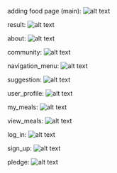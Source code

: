 adding food page (main):
![alt text](img/add_food.png)

result:
![alt text](img/result.png)

about:
![alt text](img/about_page.png)

community:
![alt text](img/community.png)

navigation_menu:
![alt text](img/navigation_menu.png)

suggestion:
![alt text](img/suggestion.png)

user_profile:
![alt text](img/user_profile.png)

my_meals:
![alt text](img/my_meals.png)

view_meals:
![alt text](img/view_meals.png)

log_in:
![alt text](img/log_in.png)

sign_up:
![alt text](img/sign_up.png)

pledge:
![alt text](img/pledge.png)
